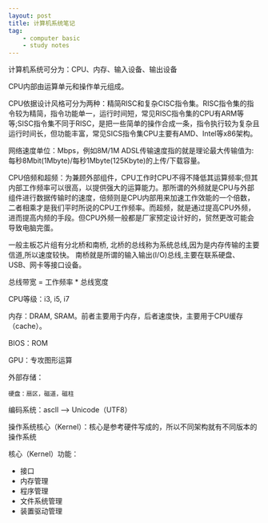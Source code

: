 ```yaml
---
layout: post
title: 计算机系统笔记
tag:
    - computer basic
    - study notes
---
```


计算机系统可分为：CPU、内存、输入设备、输出设备

CPU内部由运算单元和操作单元组成。

CPU依据设计风格可分为两种：精简RISC和复杂CISC指令集。RISC指令集的指令较为精简，指令功能单一，运行时间短，常见RISC指令集的CPU有ARM等等;SISC指令集不同于RISC，是把一些简单的操作合成一条，指令执行较为复杂且运行时间长，但功能丰富，常见SICS指令集CPU主要有AMD、Intel等x86架构。

网络速度单位：Mbps，例如8M/1M ADSL传输速度指的就是理论最大传输值为:每秒8Mbit(1Mbyte)/每秒1Mbyte(125Kbyte)的上传/下载容量。

CPU倍频和超频：为兼顾外部组件，CPU工作时CPU不得不降低其运算频率;但其内部工作频率可以很高，以提供强大的运算能力。那所谓的外频就是CPU与外部组件进行数据传输时的速度，倍频则是CPU内部用来加速工作效能的一个倍数，二者相乘才是我们平时所说的CPU工作频率。而超频，就是通过提高CPU外频，进而提高内频的手段。但CPU外频一般都是厂家预定设计好的，贸然更改可能会导致电脑完蛋。

一般主板芯片组有分北桥和南桥, 北桥的总线称为系统总线,因为是内存传输的主要信道,所以速度较快。 南桥就是所谓的输入输出(I/O)总线,主要在联系硬盘、USB、网卡等接口设备。

总线带宽 = 工作频率 * 总线宽度

CPU等级：i3, i5, i7

内存：DRAM, SRAM。前者主要用于内存，后者速度快，主要用于CPU缓存（cache）。

BIOS：ROM

GPU：专攻图形运算

外部存储：

	硬盘：扇区，磁道，磁柱

编码系统：ascll ——> Unicode（UTF8）

操作系统核心（Kernel）：核心是参考硬件写成的，所以不同架构就有不同版本的操作系统

核心（Kernel）功能：

+	接口
+	内存管理
+	程序管理
+	文件系统管理
+	装置驱动管理